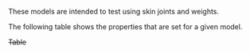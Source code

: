 These models are intended to test using skin joints and weights.  

The following table shows the properties that are set for a given model.  

~~Table~~ 
